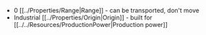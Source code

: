 - 0 [[../Properties/Range|Range]] - can be transported, don't move
- Industrial [[../Properties/Origin|Origin]] - built for [[../../Resources/ProductionPower|Production power]]

